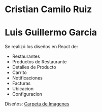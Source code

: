 # Cristian Camilo Ruiz
# Luis Guillermo Garcia

Se realizó los diseños en React de:
* Restaurantes
* Productos de Restaurante
* Detalles de Producto
* Carrito
* Notificaciones
* Facturas
* Ubicacion
* Configuracion

Diseños: [Carpeta de Imagenes](https://github.com/LuisUAO/Avance/tree/main/mockups)